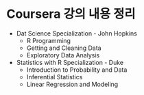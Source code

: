 # Coursera 강의 내용 정리

* Dat Science Specialization - John Hopkins
  + R Programming
  + Getting and Cleaning Data
  + Exploratory Data Analysis
* Statistics with R Specialization - Duke
  + Introduction to Probability and Data
  + Inferential Statistics
  + Linear Regression and Modeling
  
